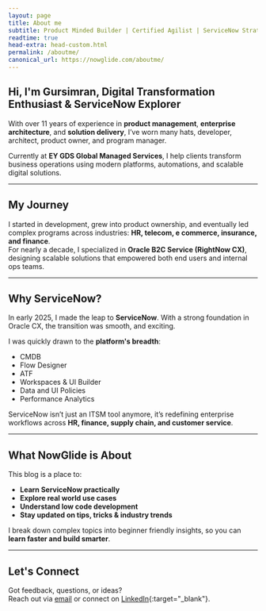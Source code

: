 ```yaml
---
layout: page
title: About me
subtitle: Product Minded Builder | Certified Agilist | ServiceNow Strategist.
readtime: true
head-extra: head-custom.html
permalink: /aboutme/
canonical_url: https://nowglide.com/aboutme/
---
```


## Hi, I'm Gursimran, Digital Transformation Enthusiast & ServiceNow Explorer

With over 11 years of experience in **product management**, **enterprise architecture**, and **solution delivery**, I’ve worn many hats, developer, architect, product owner, and program manager.

Currently at **EY GDS Global Managed Services**, I help clients transform business operations using modern platforms, automations, and scalable digital solutions.

---

## My Journey

I started in development, grew into product ownership, and eventually led complex programs across industries: **HR, telecom, e commerce, insurance, and finance**.  
For nearly a decade, I specialized in **Oracle B2C Service (RightNow CX)**, designing scalable solutions that empowered both end users and internal ops teams.

---

## Why ServiceNow?

In early 2025, I made the leap to **ServiceNow**. With a strong foundation in Oracle CX, the transition was smooth, and exciting.

I was quickly drawn to the **platform's breadth**:
- CMDB  
- Flow Designer  
- ATF  
- Workspaces & UI Builder  
- Data and UI Policies  
- Performance Analytics  

ServiceNow isn’t just an ITSM tool anymore, it’s redefining enterprise workflows across **HR, finance, supply chain, and customer service**.

---

## What NowGlide is About

This blog is a place to:
- **Learn ServiceNow practically**
- **Explore real world use cases**
- **Understand low code development**
- **Stay updated on tips, tricks & industry trends**

I break down complex topics into beginner friendly insights, so you can **learn faster and build smarter**.

---

## Let's Connect

Got feedback, questions, or ideas?  
Reach out via [email](mailto:simranjazz@gmail.com) or connect on [LinkedIn](https://www.linkedin.com/in/simranjazz/){:target="\_blank"}.